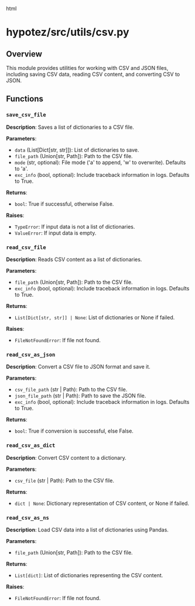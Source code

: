 html
<h1>hypotez/src/utils/csv.py</h1>

<h2>Overview</h2>
<p>This module provides utilities for working with CSV and JSON files, including saving CSV data, reading CSV content, and converting CSV to JSON.</p>

<h2>Functions</h2>

<h3><code>save_csv_file</code></h3>

<p><strong>Description</strong>: Saves a list of dictionaries to a CSV file.</p>

<p><strong>Parameters</strong>:</p>
<ul>
  <li><code>data</code> (List[Dict[str, str]]): List of dictionaries to save.</li>
  <li><code>file_path</code> (Union[str, Path]): Path to the CSV file.</li>
  <li><code>mode</code> (str, optional): File mode ('a' to append, 'w' to overwrite). Defaults to 'a'.</li>
  <li><code>exc_info</code> (bool, optional): Include traceback information in logs. Defaults to True.</li>
</ul>

<p><strong>Returns</strong>:</p>
<ul>
  <li><code>bool</code>: True if successful, otherwise False.</li>
</ul>

<p><strong>Raises</strong>:</p>
<ul>
  <li><code>TypeError</code>: If input data is not a list of dictionaries.</li>
  <li><code>ValueError</code>: If input data is empty.</li>
</ul>


<h3><code>read_csv_file</code></h3>

<p><strong>Description</strong>: Reads CSV content as a list of dictionaries.</p>

<p><strong>Parameters</strong>:</p>
<ul>
  <li><code>file_path</code> (Union[str, Path]): Path to the CSV file.</li>
  <li><code>exc_info</code> (bool, optional): Include traceback information in logs. Defaults to True.</li>
</ul>

<p><strong>Returns</strong>:</p>
<ul>
  <li><code>List[Dict[str, str]] | None</code>: List of dictionaries or None if failed.</li>
</ul>

<p><strong>Raises</strong>:</p>
<ul>
  <li><code>FileNotFoundError</code>: If file not found.</li>
</ul>


<h3><code>read_csv_as_json</code></h3>

<p><strong>Description</strong>: Convert a CSV file to JSON format and save it.</p>

<p><strong>Parameters</strong>:</p>
<ul>
  <li><code>csv_file_path</code> (str | Path): Path to the CSV file.</li>
  <li><code>json_file_path</code> (str | Path): Path to save the JSON file.</li>
  <li><code>exc_info</code> (bool, optional): Include traceback information in logs. Defaults to True.</li>
</ul>

<p><strong>Returns</strong>:</p>
<ul>
  <li><code>bool</code>: True if conversion is successful, else False.</li>
</ul>


<h3><code>read_csv_as_dict</code></h3>

<p><strong>Description</strong>: Convert CSV content to a dictionary.</p>

<p><strong>Parameters</strong>:</p>
<ul>
  <li><code>csv_file</code> (str | Path): Path to the CSV file.</li>
</ul>

<p><strong>Returns</strong>:</p>
<ul>
  <li><code>dict | None</code>: Dictionary representation of CSV content, or None if failed.</li>
</ul>


<h3><code>read_csv_as_ns</code></h3>

<p><strong>Description</strong>: Load CSV data into a list of dictionaries using Pandas.</p>

<p><strong>Parameters</strong>:</p>
<ul>
  <li><code>file_path</code> (Union[str, Path]): Path to the CSV file.</li>
</ul>

<p><strong>Returns</strong>:</p>
<ul>
  <li><code>List[dict]</code>: List of dictionaries representing the CSV content.</li>
</ul>

<p><strong>Raises</strong>:</p>
<ul>
  <li><code>FileNotFoundError</code>: If file not found.</li>
</ul>